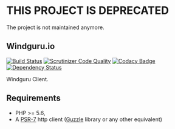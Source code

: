 # THIS PROJECT IS DEPRECATED
The project is not maintained anymore.

## Windguru.io
[![Build Status](https://travis-ci.org/voidtek/windguru.io.svg?branch=master)](https://travis-ci.org/voidtek/windguru.io) [![Scrutinizer Code Quality](https://scrutinizer-ci.com/g/voidtek/windguru.io/badges/quality-score.png?b=master)](https://scrutinizer-ci.com/g/voidtek/windguru.io/?branch=master) [![Codacy Badge](https://api.codacy.com/project/badge/Grade/beea267f0e23438db3c88950f12a68fc)](https://www.codacy.com/app/vdacosta/windguru-io?utm_source=github.com&amp;utm_medium=referral&amp;utm_content=voidtek/windguru.io&amp;utm_campaign=Badge_Grade) [![Dependency Status](https://www.versioneye.com/user/projects/588be6f2be496c003dcdbff9/badge.svg?style=flat-square)](https://www.versioneye.com/user/projects/588be6f2be496c003dcdbff9)

Windguru Client.

## Requirements

* PHP >= 5.6,
* A [PSR-7](http://www.php-fig.org/psr/psr-7/) http client ([Guzzle](https://github.com/guzzle/guzzle) library or any other equivalent)
